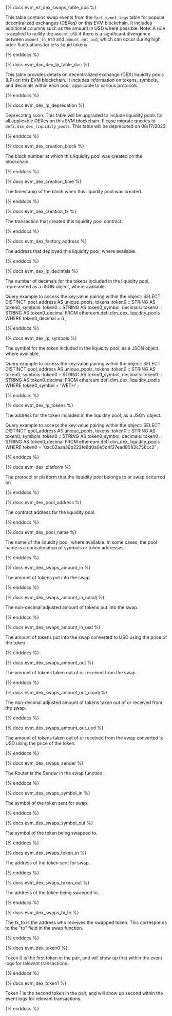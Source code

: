 {% docs evm_ez_dex_swaps_table_doc %}

This table contains swap events from the `fact_event_logs` table for popular decentralized exchanges (DEXes) on this EVM blockchain. It includes additional columns such as the amount in USD where possible. 
Note: A rule is applied to nullify the `amount_USD` if there is a significant divergence between `amount_in_USD` and `amount_out_usd`, which can occur during high price fluctuations for less liquid tokens.

{% enddocs %}

{% docs evm_dim_dex_lp_table_doc %}

This table provides details on decentralized exchange (DEX) liquidity pools (LP) on this EVM blockchain. It includes information on tokens, symbols, and decimals within each pool, applicable to various protocols.

{% enddocs %}

{% docs evm_dex_lp_deprecation %}

Deprecating soon: This table will be upgraded to include liquidity pools for all applicable DEXes on this EVM blockchain. Please migrate queries to `defi.dim_dex_liquidity_pools`. This table will be deprecated on 08/17/2023.

{% enddocs %}

{% docs evm_dex_creation_block %}

The block number at which this liquidity pool was created on the blockchain.

{% enddocs %}

{% docs evm_dex_creation_time %}

The timestamp of the block when this liquidity pool was created.

{% enddocs %}

{% docs evm_dex_creation_tx %}

The transaction that created this liquidity pool contract.

{% enddocs %}

{% docs evm_dex_factory_address %}

The address that deployed this liquidity pool, where available.

{% enddocs %}

{% docs evm_dex_lp_decimals %}

The number of decimals for the tokens included in the liquidity pool, represented as a JSON object, where available.

Query example to access the key:value pairing within the object:
SELECT
    DISTINCT pool_address AS unique_pools,
    tokens :token0 :: STRING AS token0,
    symbols: token0 :: STRING AS token0_symbol,
    decimals: token0 :: STRING AS token0_decimal
FROM ethereum.defi.dim_dex_liquidity_pools
WHERE token0_decimal = 6
;

{% enddocs %}

{% docs evm_dex_lp_symbols %}

The symbol for the token included in the liquidity pool, as a JSON object, where available. 

Query example to access the key:value pairing within the object:
SELECT
    DISTINCT pool_address AS unique_pools,
    tokens :token0 :: STRING AS token0,
    symbols: token0 :: STRING AS token0_symbol,
    decimals: token0 :: STRING AS token0_decimal
FROM ethereum.defi.dim_dex_liquidity_pools
WHERE token0_symbol = 'WETH'
;

{% enddocs %}

{% docs evm_dex_lp_tokens %}

The address for the token included in the liquidity pool, as a JSON object. 

Query example to access the key:value pairing within the object:
SELECT
    DISTINCT pool_address AS unique_pools,
    tokens :token0 :: STRING AS token0,
    symbols: token0 :: STRING AS token0_symbol,
    decimals: token0 :: STRING AS token0_decimal
FROM ethereum.defi.dim_dex_liquidity_pools
WHERE token0 = '0xc02aaa39b223fe8d0a0e5c4f27ead9083c756cc2'
;

{% enddocs %}

{% docs evm_dex_platform %}

The protocol or platform that the liquidity pool belongs to or swap occurred on. 

{% enddocs %}

{% docs evm_dex_pool_address %}

The contract address for the liquidity pool. 

{% enddocs %}

{% docs evm_dex_pool_name %}

The name of the liquidity pool, where available. In some cases, the pool name is a concatenation of symbols or token addresses.

{% enddocs %}

{% docs evm_dex_swaps_amount_in %}

The amount of tokens put into the swap.

{% enddocs %}

{% docs evm_dex_swaps_amount_in_unadj %}

The non-decimal adjusted amount of tokens put into the swap.

{% enddocs %}

{% docs evm_dex_swaps_amount_in_usd %}

The amount of tokens put into the swap converted to USD using the price of the token.

{% enddocs %}

{% docs evm_dex_swaps_amount_out %}

The amount of tokens taken out of or received from the swap.

{% enddocs %}

{% docs evm_dex_swaps_amount_out_unadj %}

The non-decimal adjusted amount of tokens taken out of or received from the swap.

{% enddocs %}

{% docs evm_dex_swaps_amount_out_usd %}

The amount of tokens taken out of or received from the swap converted to USD using the price of the token.

{% enddocs %}

{% docs evm_dex_swaps_sender %}

The Router is the Sender in the swap function. 

{% enddocs %}

{% docs evm_dex_swaps_symbol_in %}

The symbol of the token sent for swap.

{% enddocs %}

{% docs evm_dex_swaps_symbol_out %}

The symbol of the token being swapped to.

{% enddocs %}

{% docs evm_dex_swaps_token_in %}

The address of the token sent for swap.

{% enddocs %}

{% docs evm_dex_swaps_token_out %}

The address of the token being swapped to.

{% enddocs %}

{% docs evm_dex_swaps_tx_to %}

The tx_to is the address who receives the swapped token. This corresponds to the "to" field in the swap function.

{% enddocs %}

{% docs evm_dex_token0 %}

Token 0 is the first token in the pair, and will show up first within the event logs for relevant transactions. 

{% enddocs %}

{% docs evm_dex_token1 %}

Token 1 is the second token in the pair, and will show up second within the event logs for relevant transactions. 

{% enddocs %}

